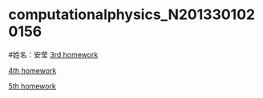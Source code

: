# computationalphysics_N2013301020156
#姓名：安莹
[3rd homework](https://www.zybuluo.com/Anying/note/398799)

[4th homework](https://www.zybuluo.com/Anying/note/413094)

[5th homework](https://www.zybuluo.com/Anying/note/413083)
